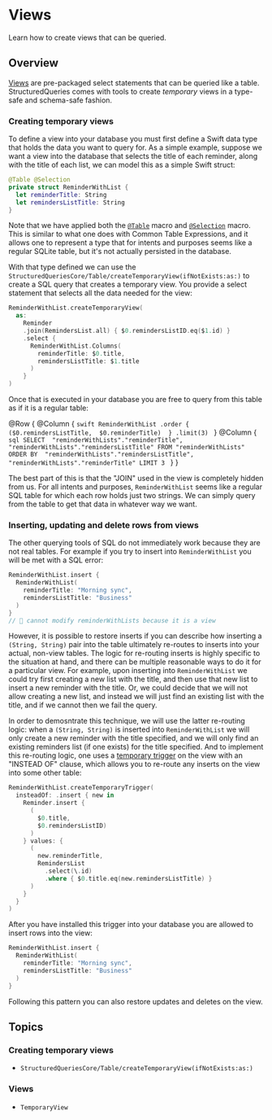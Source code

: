 # Views

Learn how to create views that can be queried.

## Overview

[Views](https://www.sqlite.org/lang_createview.html) are pre-packaged select statements that can
be queried like a table. StructuredQueries comes with tools to create _temporary_ views in a
type-safe and schema-safe fashion.

### Creating temporary views

To define a view into your database you must first define a Swift data type that holds the data
you want to query for. As a simple example, suppose we want a view into the database that selects
the title of each reminder, along with the title of each list, we can model this as a simple
Swift struct:

```swift
@Table @Selection
private struct ReminderWithList {
  let reminderTitle: String
  let remindersListTitle: String
}
```

Note that we have applied both the [`@Table`](<doc:StructuredQueriesCore/Table(_:)>) macro and 
[`@Selection`](<doc:StructuredQueriesCore/Selection()>) macro. This is similar to what
one does with Common Table Expressions, and it allows one to represent a type that for intents
and purposes seems like a regular SQLite table, but it's not actually persisted in the database.

With that type defined we can use the 
``StructuredQueriesCore/Table/createTemporaryView(ifNotExists:as:)`` to create a SQL query that
creates a temporary view. You provide a select statement that selects all the data needed for the
view:

```swift
ReminderWithList.createTemporaryView(
  as:
    Reminder
    .join(RemindersList.all) { $0.remindersListID.eq($1.id) }
    .select {
      ReminderWithList.Columns(
        reminderTitle: $0.title,
        remindersListTitle: $1.title
      )
    }
)
```

Once that is executed in your database you are free to query from this table as if it is a regular
table:  

@Row {
  @Column {
    ```swift
    ReminderWithList
      .order { 
        ($0.remindersListTitle, 
         $0.reminderTitle) 
      }
      .limit(3)
    ```
  }
  @Column {
    ```sql
    SELECT 
      "reminderWithLists"."reminderTitle", 
      "reminderWithLists"."remindersListTitle"
    FROM "reminderWithLists"
    ORDER BY 
      "reminderWithLists"."remindersListTitle", 
      "reminderWithLists"."reminderTitle"
    LIMIT 3
    ```
  }
}

The best part of this is that the "JOIN" used in the view is completely hidden from us. For all
intents and purposes, `ReminderWithList` seems like a regular SQL table for which each row holds
just two strings. We can simply query from the table to get that data in whatever way we want.

### Inserting, updating and delete rows from views

The other querying tools of SQL do not immediately work because they are not real tables. For
example if you try to insert into `ReminderWithList` you will be met with a SQL error:

```swift
ReminderWithList.insert {
  ReminderWithList(
    reminderTitle: "Morning sync", 
    remindersListTitle: "Business"
  )
}
// 🛑 cannot modify reminderWithLists because it is a view
``` 

However, it is possible to restore inserts if you can describe how inserting a `(String, String)`
pair into the table ultimately re-routes to inserts into your actual, non-view tables. The logic
for re-routing inserts is highly specific to the situation at hand, and there can be multiple
reasonable ways to do it for a particular view. For example, upon inserting into `ReminderWithList`
we could try first creating a new list with the title, and then use that new list to insert a new
reminder with the title. Or, we could decide that we will not allow creating a new list, and
instead we will just find an existing list with the title, and if we cannot then we fail the query.

In order to demosntrate this technique, we will use the latter re-routing logic: when a 
`(String, String)` is inserted into `ReminderWithList` we will only create a new reminder with
the title specified, and we will only find an existing reminders list (if one exists) for the title
specified. And to implement this re-routing logic, one uses a [temporary trigger](<doc:Triggers>)
on the view with an "INSTEAD OF" clause, which allows you to re-route any inserts on the view
into some other table:

```swift
ReminderWithList.createTemporaryTrigger(
  insteadOf: .insert { new in
    Reminder.insert {
      (
        $0.title, 
        $0.remindersListID)
      )
    } values: {
      (
        new.reminderTitle,
        RemindersList
          .select(\.id)
          .where { $0.title.eq(new.remindersListTitle) }
      )
    }
  }
)
```

After you have installed this trigger into your database you are allowed to insert rows into the
view:

```swift
ReminderWithList.insert {
  ReminderWithList(
    reminderTitle: "Morning sync", 
    remindersListTitle: "Business"
  )
}
```

Following this pattern you can also restore updates and deletes on the view.

## Topics

### Creating temporary views

- ``StructuredQueriesCore/Table/createTemporaryView(ifNotExists:as:)``

### Views

- ``TemporaryView``
